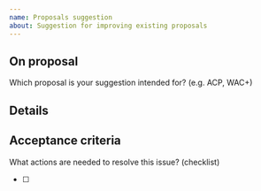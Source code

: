 ```yaml
---
name: Proposals suggestion
about: Suggestion for improving existing proposals
---
```


## On proposal

Which proposal is your suggestion intended for? (e.g. ACP, WAC+)

## Details



## Acceptance criteria

What actions are needed to resolve this issue? (checklist)

* [ ] 
